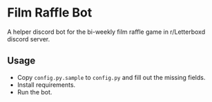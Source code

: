 # Film Raffle Bot

A helper discord bot for the bi-weekly film raffle game in r/Letterboxd discord server.

## Usage

- Copy `config.py.sample` to `config.py` and fill out the missing fields.
- Install requirements.
- Run the bot.

